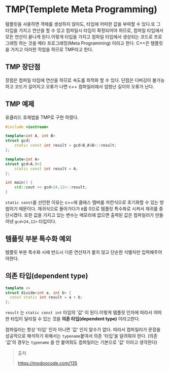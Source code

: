 #  TMP(Templete Meta Programming)

템플릿을 사용하면 객체를 생성하지 않아도, 타입에 어떠한 값을 부여할 수 있다.또 그 타입을 가지고 연산을 할 수 있고 컴파일시 타입이 확정되어야 하므로, 컴파일 타입에서 모든 연산이 끝나게 된다.이렇게 타입을 가지고 컴파일 타입에서 생성되는 코드로 프로그래밍 하는 것을 메타 프로그래밍(Meta Programming) 이라고 한다. C++은 템플릿을 가지고 이러한 작업을 하므로 TMP라고 한다. 



## TMP 장단점

장점은 컴파일 타임에 연산을 하므로 속도를 최적화 할 수 있다. 단점은 디버깅이 불가능하고 코드가 길어지고 오류가 나면 c++ 컴파일러에서 엄청난 길이의 오류가 난다.



## TMP 예제

유클리드 호제법을 TMP로 구현 하였다.

```c++
#include <iostream>

template<int A, int B>
struct gcd{
    static const int result = gcd<B,A%B>::result;
};

template<int A>
struct gcd<A,0>{
    static const int result = A;
};

int main() {
    std::cout << gcd<24,12>::result;
}
```

`static const`를 선언한 이유는 c++에 클래스 멤버를 저런식으로 초기화할 수 있는 방법이기 때문이다. 재귀식으로 돌아가다가 `B`를 0으로 템플릿 특수화로 시켜서 재귀를 중단시켰다. 또한 값을 가지고 있는 변수는 메모리에 없으면 출력된 값은 컴파일러가 만들어낸 `gcd<24,12>` 타입이다.



## 템플릿 부분 특수화 예외

템플릿 부분 특수화 시에 반드시 다른 연산자가 붙지 않고 단순한 식별자만 입력해주어야한다.



## 의존 타입(dependent type)

```c++
template <>
struct divide<int a, int b> {
  const static int result = a + b;
};
```

`result` 는 `static const int` 타입의 '값' 이 된다.이렇게 템플릿 인자에 따라서 어떠한 타입이 달라질 수 있는 것을 **의존 타입(dependent type)** 이라고한다.

컴파일러는 항상 '타입' 인지 아니면 '값' 인지 알수가 없다. 따라서 컴파일러가 문장을 성공적으로 해석하기 위해서는 `typename`붙여서 의존 '타입'을 알려줘야 한다. (의존 '값'의 경우는 `typename` 을 안 붙여줘도 컴파일러는 기본으로 '값' 이라고 생각한다)





> 출처
>
> https://modoocode.com/135

